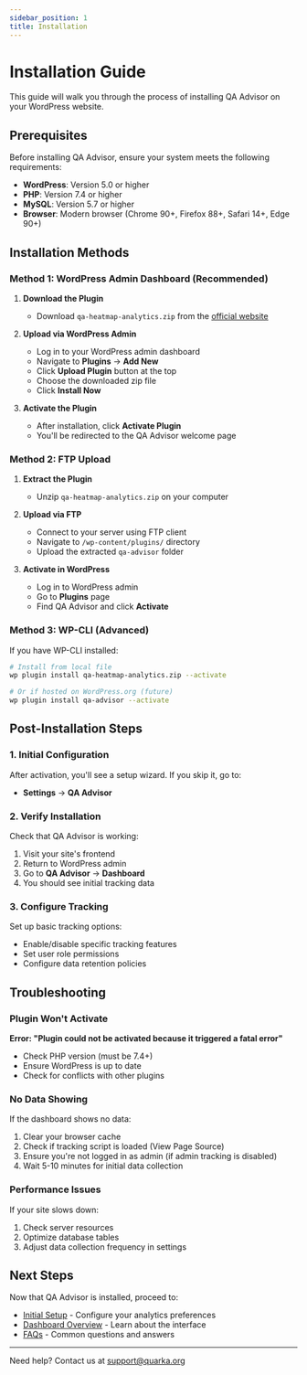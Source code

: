 ```yaml
---
sidebar_position: 1
title: Installation
---
```


# Installation Guide

This guide will walk you through the process of installing QA Advisor on your WordPress website.

## Prerequisites

Before installing QA Advisor, ensure your system meets the following requirements:

- **WordPress**: Version 5.0 or higher
- **PHP**: Version 7.4 or higher
- **MySQL**: Version 5.7 or higher
- **Browser**: Modern browser (Chrome 90+, Firefox 88+, Safari 14+, Edge 90+)

## Installation Methods

### Method 1: WordPress Admin Dashboard (Recommended)

1. **Download the Plugin**
   - Download `qa-heatmap-analytics.zip` from the [official website](/)

2. **Upload via WordPress Admin**
   - Log in to your WordPress admin dashboard
   - Navigate to **Plugins** → **Add New**
   - Click **Upload Plugin** button at the top
   - Choose the downloaded zip file
   - Click **Install Now**

3. **Activate the Plugin**
   - After installation, click **Activate Plugin**
   - You'll be redirected to the QA Advisor welcome page

### Method 2: FTP Upload

1. **Extract the Plugin**
   - Unzip `qa-heatmap-analytics.zip` on your computer

2. **Upload via FTP**
   - Connect to your server using FTP client
   - Navigate to `/wp-content/plugins/` directory
   - Upload the extracted `qa-advisor` folder

3. **Activate in WordPress**
   - Log in to WordPress admin
   - Go to **Plugins** page
   - Find QA Advisor and click **Activate**

### Method 3: WP-CLI (Advanced)

If you have WP-CLI installed:

```bash
# Install from local file
wp plugin install qa-heatmap-analytics.zip --activate

# Or if hosted on WordPress.org (future)
wp plugin install qa-advisor --activate
```

## Post-Installation Steps

### 1. Initial Configuration

After activation, you'll see a setup wizard. If you skip it, go to:
- **Settings** → **QA Advisor**

### 2. Verify Installation

Check that QA Advisor is working:
1. Visit your site's frontend
2. Return to WordPress admin
3. Go to **QA Advisor** → **Dashboard**
4. You should see initial tracking data

### 3. Configure Tracking

Set up basic tracking options:
- Enable/disable specific tracking features
- Set user role permissions
- Configure data retention policies

## Troubleshooting

### Plugin Won't Activate

**Error: "Plugin could not be activated because it triggered a fatal error"**
- Check PHP version (must be 7.4+)
- Ensure WordPress is up to date
- Check for conflicts with other plugins

### No Data Showing

If the dashboard shows no data:
1. Clear your browser cache
2. Check if tracking script is loaded (View Page Source)
3. Ensure you're not logged in as admin (if admin tracking is disabled)
4. Wait 5-10 minutes for initial data collection

### Performance Issues

If your site slows down:
1. Check server resources
2. Optimize database tables
3. Adjust data collection frequency in settings

## Next Steps

Now that QA Advisor is installed, proceed to:
- [Initial Setup](./initial-setup) - Configure your analytics preferences
- [Dashboard Overview](../screens-and-operations/dashboard) - Learn about the interface
- [FAQs](./faqs) - Common questions and answers

---

Need help? Contact us at support@quarka.org
